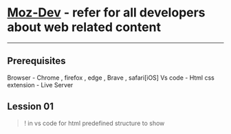 # [Moz-Dev](https://developer.mozilla.org/en-US/) - refer for all developers about web related content 

------------------------------------------------------------------------------------------------------

## **Prerequisites**

Browser - Chrome , firefox , edge , Brave , safari[iOS]
Vs code - Html css extension - Live Server 


## **Lession 01**

> ! in vs code for html predefined structure to show

